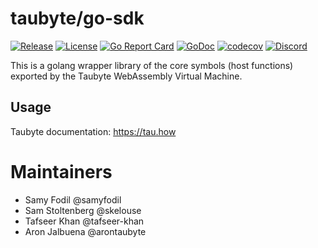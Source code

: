 # taubyte/go-sdk

[![Release](https://img.shields.io/github/release/taubyte/go-sdk.svg)](https://github.com/taubyte/go-sdk/releases)
[![License](https://img.shields.io/github/license/taubyte/go-sdk)](LICENSE)
[![Go Report Card](https://goreportcard.com/badge/taubyte/go-sdk)](https://goreportcard.com/report/taubyte/go-sdk)
[![GoDoc](https://godoc.org/github.com/taubyte/go-sdk?status.svg)](https://pkg.go.dev/github.com/taubyte/go-sdk)
[![codecov](https://codecov.io/gh/taubyte/go-sdk/branch/main/graph/badge.svg?token=OZTCOM11LE)](https://codecov.io/gh/taubyte/go-sdk)
[![Discord](https://img.shields.io/discord/973677117722202152?color=%235865f2&label=discord)](https://tau.link/discord)

This is a golang wrapper library of the core symbols (host functions) exported by the Taubyte WebAssembly Virtual Machine.

## Usage 

Taubyte documentation: https://tau.how

# Maintainers
 - Samy Fodil @samyfodil
 - Sam Stoltenberg @skelouse
 - Tafseer Khan @tafseer-khan
 - Aron Jalbuena @arontaubyte
